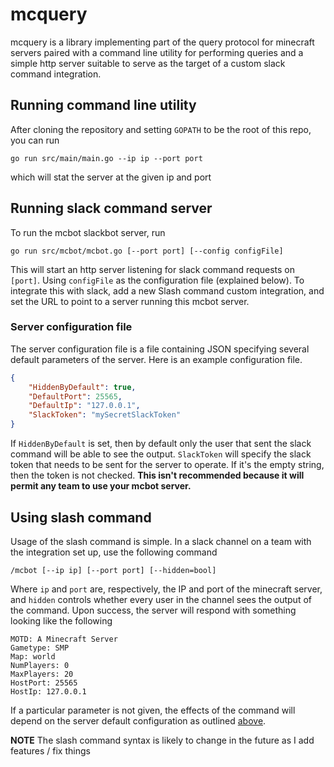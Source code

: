 # mcquery

mcquery is a library implementing part of the query protocol for minecraft
servers paired with a command line utility for performing queries and a simple
http server suitable to serve as the target of a custom slack command
integration.

## Running command line utility

After cloning the repository and setting `GOPATH` to be the root of this repo,
you can run

```
go run src/main/main.go --ip ip --port port
```

which will stat the server at the given ip and port

## Running slack command server

To run the mcbot slackbot server, run

```
go run src/mcbot/mcbot.go [--port port] [--config configFile]
```

This will start an http server listening for slack command requests on `[port]`.
Using `configFile` as the configuration file (explained below).
To integrate this with slack, add a new Slash command custom integration, and
set the URL to point to a server running this mcbot server.

<a name="server-configuration"></a>
### Server configuration file

The server configuration file is a file containing JSON specifying several
default parameters of the server. Here is an example configuration file.

```json
{
    "HiddenByDefault": true,
    "DefaultPort": 25565,
    "DefaultIp": "127.0.0.1",
    "SlackToken": "mySecretSlackToken"
}
```

If `HiddenByDefault` is set, then by default only the user that sent the slack
command will be able to see the output. `SlackToken` will specify the slack
token that needs to be sent for the server to operate. If it's the empty string,
then the token is not checked. **This isn't recommended because it will permit
any team to use your mcbot server.**

## Using slash command

Usage of the slash command is simple. In a slack channel on a team with the
integration set up, use the following command

```
/mcbot [--ip ip] [--port port] [--hidden=bool]
```

Where `ip` and `port` are, respectively, the IP and port of the minecraft
server, and `hidden` controls whether every user in the channel sees the output
of the command. Upon success, the server will respond with something looking like the
following

```
MOTD: A Minecraft Server
Gametype: SMP
Map: world
NumPlayers: 0
MaxPlayers: 20
HostPort: 25565
HostIp: 127.0.0.1
```

If a particular parameter is not given, the effects of the command will depend
on the server default configuration as outlined [above](#server-configuration).


**NOTE** The slash command syntax is likely to change in the future as I add
features / fix things
